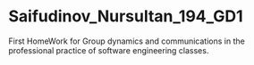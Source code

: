 # Saifudinov_Nursultan_194_GD1
First HomeWork for Group dynamics and communications in the professional practice of software engineering classes.
